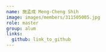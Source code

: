 ```yaml
---
name: 施孟成 Meng-Cheng Shih 
image: images/members/311505005.jpg 
role: master
group: alum
links:
  github: link_to_github 
---
```

